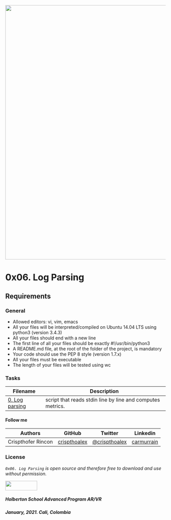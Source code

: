<a href="url"><img src="https://roamingviews.com/wp-content/uploads/2020/03/dlanor-s-2xEQDxB0ss4-unsplash-scaled.jpg" align="middle" width="800"></a>

# 0x06. Log Parsing

## Requirements
### General
* Allowed editors: vi, vim, emacs
* All your files will be interpreted/compiled on Ubuntu 14.04 LTS using python3 (version 3.4.3)
* All your files should end with a new line
* The first line of all your files should be exactly #!/usr/bin/python3
* A README.md file, at the root of the folder of the project, is mandatory
* Your code should use the PEP 8 style (version 1.7.x)
* All your files must be executable
* The length of your files will be tested using wc


### Tasks

| **Filename** | **Description** |
|---|---|
| [0. Log parsing](./0-stats.py) | script that reads stdin line by line and computes metrics. |

#### Follow me

| Authors | GitHub | Twitter | Linkedin |
| :---: | :---: | :---: | :---: |
| Crispthofer Rincon | [crispthoalex](https://github.com/crispthoalex) | [@crispthoalex](https://twitter.com/crispthoalex) | [carmurrain](https://www.linkedin.com/in/carmurrain) |

### License
*`0x06. Log Parsing` is open source and therefore free to download and use without permission.*

<a href="url"><img src="https://www.holbertonschool.com/holberton-logo.png" align="middle" width="100" height="30"></a>

##### Holberton School  Advanced Program  AR/VR
##### January, 2021. Cali, Colombia